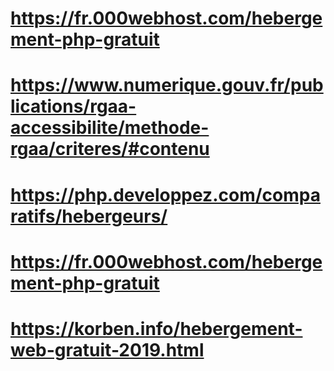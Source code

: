 



# https://fr.000webhost.com/hebergement-php-gratuit

# https://www.numerique.gouv.fr/publications/rgaa-accessibilite/methode-rgaa/criteres/#contenu

# https://php.developpez.com/comparatifs/hebergeurs/

# https://fr.000webhost.com/hebergement-php-gratuit
# https://korben.info/hebergement-web-gratuit-2019.html